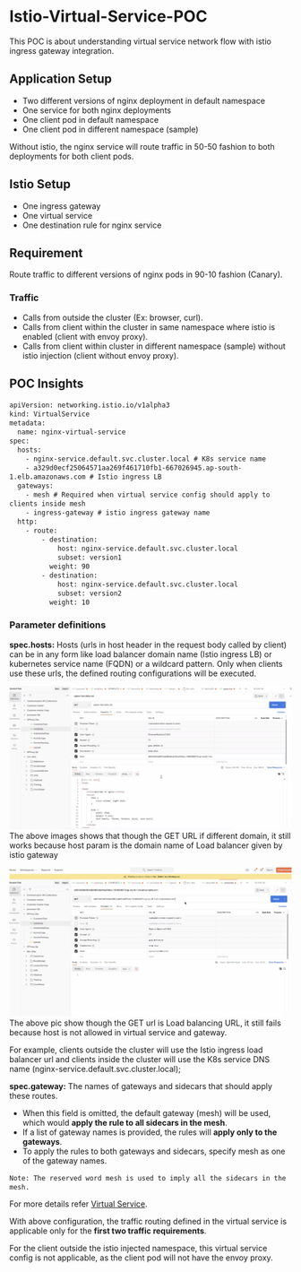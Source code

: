 # Istio-Virtual-Service-POC

This POC is about understanding virtual service network flow with istio ingress gateway integration.

## Application Setup
- Two different versions of nginx deployment in default namespace
- One service for both nginx deployments
- One client pod in default namespace
- One client pod in different namespace (sample)

Without istio, the nginx service will route traffic in 50-50 fashion to both deployments for both client pods.

## Istio Setup
- One ingress gateway
- One virtual service
- One destination rule for nginx service

## Requirement
Route traffic to different versions of nginx pods in 90-10 fashion (Canary).

### Traffic
- Calls from outside the cluster (Ex: browser, curl).
- Calls from client within the cluster in same namespace where istio is enabled (client with envoy proxy).
- Calls from client within cluster in different namespace (sample) without istio injection (client without envoy proxy).

## POC Insights

```
apiVersion: networking.istio.io/v1alpha3
kind: VirtualService
metadata:
  name: nginx-virtual-service
spec:
  hosts:
    - nginx-service.default.svc.cluster.local # K8s service name
    - a329d0ecf25064571aa269f461710fb1-667026945.ap-south-1.elb.amazonaws.com # Istio ingress LB
  gateways:
    - mesh # Required when virtual service config should apply to clients inside mesh
    - ingress-gateway # istio ingress gateway name
  http:
    - route:
        - destination:
            host: nginx-service.default.svc.cluster.local
            subset: version1
          weight: 90
        - destination:
            host: nginx-service.default.svc.cluster.local
            subset: version2
          weight: 10
```

### Parameter definitions
**spec.hosts:** Hosts (urls in host header in the request body called by client) can be in any form like load balancer domain name (Istio ingress LB) or kubernetes service name (FQDN) or a wildcard pattern. Only when clients use these urls, the defined routing configurations will be executed.

![Alt text](virtual-service-1.png)
The above images shows that though the GET URL if different domain, it still works because host param is the domain name of Load balancer given by istio gateway

![Alt text](virtual-service-2.png)
The above pic show though the GET url is Load balancing URL, it still fails because host is not allowed in virtual service and gateway.

For example, clients outside the cluster will use the Istio ingress load balancer url and clients inside the cluster will use the K8s service DNS name (nginx-service.default.svc.cluster.local);

**spec.gateway:** The names of gateways and sidecars that should apply these routes. 
- When this field is omitted, the default gateway (mesh) will be used, which would **apply the rule to all sidecars in the mesh**. 
- If a list of gateway names is provided, the rules will **apply only to the gateways**. 
- To apply the rules to both gateways and sidecars, specify mesh as one of the gateway names.

```
Note: The reserved word mesh is used to imply all the sidecars in the mesh. 
```

For more details refer [Virtual Service](https://istio.io/latest/docs/reference/config/networking/virtual-service/#VirtualService).

With above configuration, the traffic routing defined in the virtual service is applicable only for the **first two traffic requirements**. 

For the client outside the istio injected namespace, this virtual service config is not applicable, as the client pod will not have the envoy proxy.